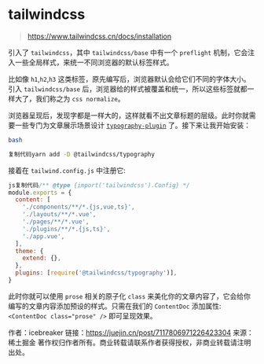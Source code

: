 



# tailwindcss

> https://www.tailwindcss.cn/docs/installation



引入了 `tailwindcss`，其中 `tailwindcss/base` 中有一个 `preflight` 机制，它会注入一些全局样式，来统一不同浏览器的默认标签样式。

比如像 `h1`,`h2`,`h3` 这类标签，原先编写后，浏览器默认会给它们不同的字体大小。引入 `tailwindcss/base` 后，浏览器给的样式被覆盖和统一，所以这些标签就都一样大了，我们称之为 `css normalize`。





浏览器呈现后，发现字都是一样大的，这样就看不出文章标题的层级。此时你就需要一些专门为文章展示场景设计 [`typography-plugin`](https://link.juejin.cn?target=https%3A%2F%2Ftailwindcss.com%2Fdocs%2Ftypography-plugin) 了。接下来让我开始安装：

```bash
bash

复制代码yarn add -D @tailwindcss/typography
```

接着在 `tailwind.config.js` 中注册它:

```js
js复制代码/** @type {import('tailwindcss').Config} */
module.exports = {
  content: [
    './components/**/*.{js,vue,ts}',
    './layouts/**/*.vue',
    './pages/**/*.vue',
    './plugins/**/*.{js,ts}',
    './app.vue',
  ],
  theme: {
    extend: {},
  },
  plugins: [require('@tailwindcss/typography')],
}
```

此时你就可以使用 `prose` 相关的原子化 `class` 来美化你的文章内容了，它会给你编写的文章内容添加预设的样式。只需在我们的 `ContentDoc` 添加属性: `<ContentDoc class="prose" />` 即可呈现效果。



作者：icebreaker
链接：https://juejin.cn/post/7117806971226423304
来源：稀土掘金
著作权归作者所有。商业转载请联系作者获得授权，非商业转载请注明出处。
